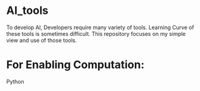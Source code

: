# AI_tools
To develop AI, Developers require many variety of tools. Learning Curve of these tools is sometimes difficult. This repository focuses on my simple view and use of those tools.


# For Enabling Computation:
Python
